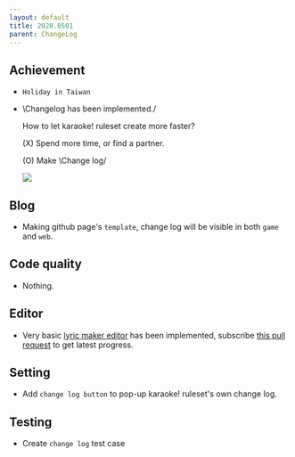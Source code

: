 ```yaml
---
layout: default
title: 2020.0501
parent: ChangeLog
---
```


## Achievement

- `Holiday in Taiwan`

- \Changelog has been implemented./

    How to let karaoke! ruleset create more faster?

    (X) Spend more time, or find a partner.

    (O) Make \Change log/

    ![](res/changelog.gif)

## Blog

- Making github page's `template`, change log will be visible in both `game` and `web`.

## Code quality

- Nothing.

## Editor

- Very basic [lyric maker editor](../2020.0426/README.md) has been implemented, subscribe [this pull  request](https://github.com/osu-Karaoke/osu-Karaoke/pull/69) to get latest progress.

## Setting

- Add `change log button` to pop-up karaoke! ruleset's own change log.

## Testing

- Create `change log` test case